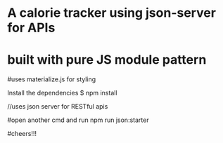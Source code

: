 # A calorie tracker using json-server for APIs

# built with pure JS module pattern

#uses materialize.js for styling

Install the dependencies
\$ npm install

//uses json server for RESTful apis

#open another cmd and run
npm run json:starter

#cheers!!!
